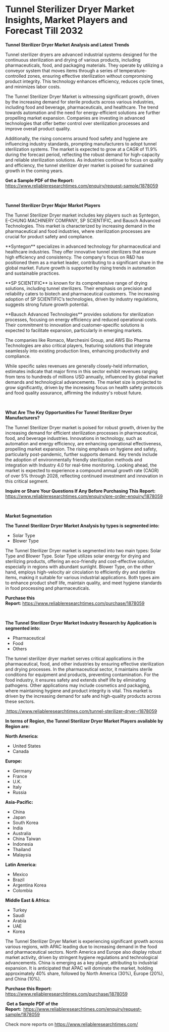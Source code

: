 <p><h1>Tunnel Sterilizer Dryer Market Insights, Market Players and Forecast Till 2032</h1></p><p><strong>Tunnel Sterilizer Dryer Market Analysis and Latest Trends</strong></p>
<p><p>Tunnel sterilizer dryers are advanced industrial systems designed for the continuous sterilization and drying of various products, including pharmaceuticals, food, and packaging materials. They operate by utilizing a conveyor system that moves items through a series of temperature-controlled zones, ensuring effective sterilization without compromising product integrity. This technology enhances efficiency, reduces cycle times, and minimizes labor costs.</p><p>The Tunnel Sterilizer Dryer Market is witnessing significant growth, driven by the increasing demand for sterile products across various industries, including food and beverage, pharmaceuticals, and healthcare. The trend towards automation and the need for energy-efficient solutions are further propelling market expansion. Companies are investing in advanced technologies that offer better control over sterilization processes and improve overall product quality.</p><p>Additionally, the rising concerns around food safety and hygiene are influencing industry standards, prompting manufacturers to adopt tunnel sterilization systems. The market is expected to grow at a CAGR of 11.9% during the forecast period, reflecting the robust demand for high-capacity and reliable sterilization solutions. As industries continue to focus on quality and efficiency, the tunnel sterilizer dryer market is poised for sustained growth in the coming years.</p></p>
<p><strong>Get a Sample PDF of the Report:&nbsp;</strong> <a href="https://www.reliableresearchtimes.com/enquiry/request-sample/1878059?utm_campaign=2205&utm_medium=2&utm_source=Github&utm_content=ia&utm_term=28022025&utm_id=tunnel-sterilizer-dryer">https://www.reliableresearchtimes.com/enquiry/request-sample/1878059</a></p>
<p>&nbsp;</p>
<p><strong>Tunnel Sterilizer Dryer Major Market Players</strong></p>
<p><p>The Tunnel Sterilizer Dryer market includes key players such as Syntegon, E-CHUNG MACHINERY COMPANY, SP SCIENTIFIC, and Bausch Advanced Technologies. This market is characterized by increasing demand in the pharmaceutical and food industries, where sterilization processes are crucial for product safety and compliance.</p><p>**Syntegon** specializes in advanced technology for pharmaceutical and healthcare industries. They offer innovative tunnel sterilizers that ensure high efficiency and consistency. The company's focus on R&D has positioned them as a market leader, contributing to a significant share in the global market. Future growth is supported by rising trends in automation and sustainable practices.</p><p>**SP SCIENTIFIC** is known for its comprehensive range of drying solutions, including tunnel sterilizers. Their emphasis on precision and reliability caters to biotech and pharmaceutical customers. The increasing adoption of SP SCIENTIFIC’s technologies, driven by industry regulations, suggests strong future growth potential.</p><p>**Bausch Advanced Technologies** provides solutions for sterilization processes, focusing on energy efficiency and reduced operational costs. Their commitment to innovation and customer-specific solutions is expected to facilitate expansion, particularly in emerging markets.</p><p>The companies like Romaco, Marchesini Group, and AWS Bio Pharma Technologies are also critical players, featuring solutions that integrate seamlessly into existing production lines, enhancing productivity and compliance. </p><p>While specific sales revenues are generally closely-held information, estimates indicate that major firms in this sector exhibit revenues ranging from tens to hundreds of millions USD annually, influenced by global market demands and technological advancements. The market size is projected to grow significantly, driven by the increasing focus on health safety protocols and food quality assurance, affirming the industry's robust future.</p></p>
<p>&nbsp;</p>
<p><strong>What Are The Key Opportunities For Tunnel Sterilizer Dryer Manufacturers?</strong></p>
<p><p>The Tunnel Sterilizer Dryer market is poised for robust growth, driven by the increasing demand for efficient sterilization processes in pharmaceutical, food, and beverage industries. Innovations in technology, such as automation and energy efficiency, are enhancing operational effectiveness, propelling market expansion. The rising emphasis on hygiene and safety, particularly post-pandemic, further supports demand. Key trends include the adoption of environmentally friendly sterilization methods and integration with Industry 4.0 for real-time monitoring. Looking ahead, the market is expected to experience a compound annual growth rate (CAGR) of over 5% through 2028, reflecting continued investment and innovation in this critical segment.</p></p>
<p><strong>Inquire or Share Your Questions If Any Before Purchasing This Report:</strong> <a href="https://www.reliableresearchtimes.com/enquiry/pre-order-enquiry/1878059?utm_campaign=2205&utm_medium=2&utm_source=Github&utm_content=ia&utm_term=28022025&utm_id=tunnel-sterilizer-dryer">https://www.reliableresearchtimes.com/enquiry/pre-order-enquiry/1878059</a></p>
<p>&nbsp;</p>
<p><strong>Market Segmentation</strong></p>
<p><strong>The Tunnel Sterilizer Dryer Market Analysis by types is segmented into:</strong></p>
<p><ul><li>Solar Type</li><li>Blower Type</li></ul></p>
<p><p>The Tunnel Sterilizer Dryer market is segmented into two main types: Solar Type and Blower Type. Solar Type utilizes solar energy for drying and sterilizing products, offering an eco-friendly and cost-effective solution, especially in regions with abundant sunlight. Blower Type, on the other hand, employs high-velocity air circulation to efficiently dry and sterilize items, making it suitable for various industrial applications. Both types aim to enhance product shelf life, maintain quality, and meet hygiene standards in food processing and pharmaceuticals.</p></p>
<p><strong>Purchase this Report:&nbsp;</strong><a href="https://www.reliableresearchtimes.com/purchase/1878059?utm_campaign=2205&utm_medium=2&utm_source=Github&utm_content=ia&utm_term=28022025&utm_id=tunnel-sterilizer-dryer">https://www.reliableresearchtimes.com/purchase/1878059</a></p>
<p>&nbsp;</p>
<p><strong>The Tunnel Sterilizer Dryer Market Industry Research by Application is segmented into:</strong></p>
<p><ul><li>Pharmaceutical</li><li>Food</li><li>Others</li></ul></p>
<p><p>The tunnel sterilizer dryer market serves critical applications in the pharmaceutical, food, and other industries by ensuring effective sterilization and drying processes. In the pharmaceutical sector, it maintains sterile conditions for equipment and products, preventing contamination. For the food industry, it ensures safety and extends shelf life by eliminating pathogens. Other applications may include cosmetics and packaging, where maintaining hygiene and product integrity is vital. This market is driven by the increasing demand for safe and high-quality products across these sectors.</p></p>
<p><a href="https://www.reliableresearchtimes.com/tunnel-sterilizer-dryer-r1878059?utm_campaign=2205&utm_medium=2&utm_source=Github&utm_content=ia&utm_term=28022025&utm_id=tunnel-sterilizer-dryer">&nbsp;https://www.reliableresearchtimes.com/tunnel-sterilizer-dryer-r1878059</a></p>
<p><strong>In terms of Region, the Tunnel Sterilizer Dryer Market Players available by Region are:</strong></p>
<p>
    <p> <strong> North America: </strong>
        <ul>
            <li>United States</li>
            <li>Canada</li>
        </ul>
        </p> 
    <p> <strong> Europe: </strong>
        <ul>
            <li>Germany</li>
            <li>France</li>
            <li>U.K.</li>
            <li>Italy</li>
            <li>Russia</li>
        </ul>
        </p> 
    <p> <strong> Asia-Pacific: </strong>
        <ul>
            <li>China</li>
            <li>Japan</li>
            <li>South Korea</li>
            <li>India</li>
            <li>Australia</li>
            <li>China Taiwan</li>
            <li>Indonesia</li>
            <li>Thailand</li>
            <li>Malaysia</li>
        </ul>
        </p> 
    <p> <strong> Latin America: </strong>
        <ul>
            <li>Mexico</li>
            <li>Brazil</li>
            <li>Argentina Korea</li>
            <li>Colombia</li>
        </ul>
        </p> 
    <p> <strong> Middle East & Africa: </strong>
        <ul>
            <li>Turkey</li>
            <li>Saudi</li>
            <li>Arabia</li>
            <li>UAE</li>
            <li>Korea</li>
        </ul>
    </p>
    </p>
<p><p>The Tunnel Sterilizer Dryer Market is experiencing significant growth across various regions, with APAC leading due to increasing demand in the food and pharmaceutical sectors. North America and Europe also display robust market activity, driven by stringent hygiene regulations and technological advancements. China is emerging as a key player, attributing to industrial expansion. It is anticipated that APAC will dominate the market, holding approximately 40% share, followed by North America (30%), Europe (20%), and China (10%).</p></p>
<p><strong>Purchase this Report: </strong><a href="https://www.reliableresearchtimes.com/purchase/1878059?utm_campaign=2205&utm_medium=2&utm_source=Github&utm_content=ia&utm_term=28022025&utm_id=tunnel-sterilizer-dryer">https://www.reliableresearchtimes.com/purchase/1878059</a></p>
<p>&nbsp;<strong>Get a Sample PDF of the Report:&nbsp;&nbsp;</strong><a href="https://www.reliableresearchtimes.com/enquiry/request-sample/1878059?utm_campaign=2205&utm_medium=2&utm_source=Github&utm_content=ia&utm_term=28022025&utm_id=tunnel-sterilizer-dryer">https://www.reliableresearchtimes.com/enquiry/request-sample/1878059</a></p>
<p><strong></strong></p>
<p>Check more reports on <a href="https://www.reliableresearchtimes.com/?utm_campaign=2205&utm_medium=2&utm_source=Github&utm_content=ia&utm_term=28022025&utm_id=tunnel-sterilizer-dryer">https://www.reliableresearchtimes.com/</a></p>